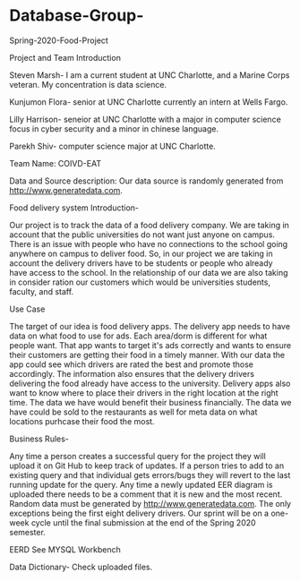# Database-Group-
Spring-2020-Food-Project

Project and Team Introduction

Steven Marsh- I am a current student at UNC Charlotte, and a Marine Corps veteran. My concentration is data science.

Kunjumon Flora- senior at UNC Charlotte currently an intern at Wells Fargo.

Lilly Harrison- seneior at UNC Charlotte with a major in computer science focus in cyber security and a minor in chinese language.

Parekh Shiv- computer science major at UNC Charlotte.

Team Name: COIVD-EAT

Data and Source description:
Our data source is randomly generated from http://www.generatedata.com. 

Food delivery system 
Introduction-

Our project is to track the data of a food delivery company. We are taking in account that the public universities do not want just anyone on campus. There is an issue with people who have no connections to the school going anywhere on campus to deliver food. So, in our project we are taking in account the delivery drivers have to be students or people who already have access to the school. In the relationship of our data we are also taking in consider ration our customers which would be universities students, faculty, and staff.


Use Case

The target of our idea is food delivery apps. The delivery app needs to have data on what food to use for ads. Each area/dorm is different for what people want. That app wants to target it's ads correctly and wants to ensure their customers are getting their food in a timely manner. With our data the app could see which drivers are rated the best and promote those accordingly. The information also ensures that the delivery drivers delivering the food already have access to the university. Delivery apps also want to know where to place their drivers in the right location at the right time. The data we have would benefit their business financially. The data we have could be sold to the restaurants as well for meta data on what locations purhcase their food the most.

Business Rules-

Any time a person creates a successful query for the project they will upload it on Git Hub to keep track of updates. If a person tries to add to an existing query and that individual gets errors/bugs they will revert to the last running update for the query. Any time a newly updated EER diagram is uploaded there needs to be a comment that it is new and the most recent. Random data must be generated by http://www.generatedata.com. The only exceptions being the first eight delivery drivers. Our sprint will be on a one-week cycle until the final submission at the end of the Spring 2020 semester.

EERD
See MYSQL Workbench


Data Dictionary-
Check uploaded files.

